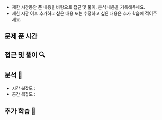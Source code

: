 - 제한 시간동안 푼 내용을 바탕으로 접근 및 풀이, 분석 내용을 기록해주세요.
- 제한 시간 이후 추가하고 싶은 내용 또는 수정하고 싶은 내용은 추가 학습에 적어주세요.

## 문제 푼 시간

## 접근 및 풀이 🔍

## 분석 📝

- 시간 복잡도 :
- 공간 복잡도 :

## 추가 학습 🧐
